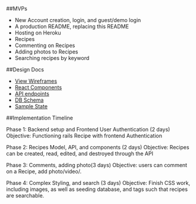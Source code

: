 ##MVPs
- New Account creation, login, and guest/demo login
- A production README, replacing this README
- Hosting on Heroku
- Recipes
- Commenting on Recipes
- Adding photos to Recipes
- Searching recipes by keyword

##Design Docs
- [View Wireframes](https://github.com/adelrio1/Delectables/tree/master/docs/Wireframes)
- [React Components](https://github.com/adelrio1/Delectables/blob/master/docs/component_hierarchy.md)
- [API endpoints](https://github.com/adelrio1/Delectables/blob/master/docs/api_endpoints.md)
- [DB Schema](https://github.com/adelrio1/Delectables/blob/master/docs/schema.md)
- [Sample State](https://github.com/adelrio1/Delectables/blob/master/docs/sample_state.md)

##Implementation Timeline

Phase 1: Backend setup and Frontend User Authentication (2 days)
Objective: Functioning rails Recipe with frontend Authentication

Phase 2: Recipes Model, API, and components (2 days)
Objective: Recipes can be created, read, edited, and destroyed through the API

Phase 3: Comments, adding photo(3 days)
Objective: users can comment on a Recipe, add photo/video/.

Phase 4: Complex Styling, and search (3 days)
Objective: Finish CSS work, including images, as well as seeding database, and tags such that recipes are searchable.
